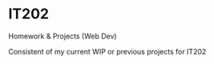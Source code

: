 # IT202
Homework &amp; Projects (Web Dev)

Consistent of my current WIP or previous projects for IT202